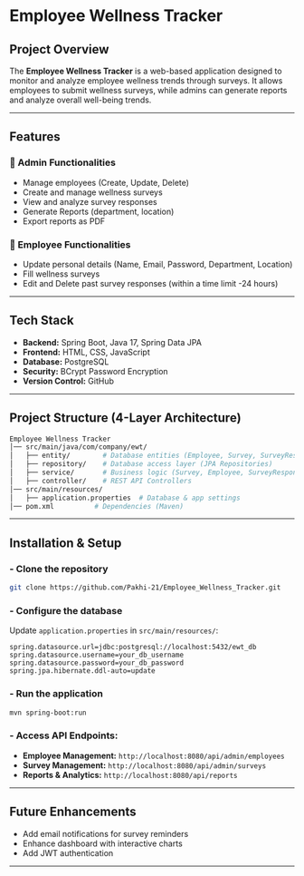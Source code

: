 # Employee Wellness Tracker

## Project Overview

The **Employee Wellness Tracker** is a web-based application designed to monitor and analyze employee wellness trends through surveys. It allows employees to submit wellness surveys, while admins can generate reports and analyze overall well-being trends.

---

## Features

### 🔹 Admin Functionalities

- Manage employees (Create, Update, Delete)
- Create and manage wellness surveys
- View and analyze survey responses
- Generate Reports (department, location)
- Export reports as PDF

### 🔹 Employee Functionalities

- Update personal details (Name, Email, Password, Department, Location)
- Fill wellness surveys
- Edit and Delete past survey responses (within a time limit -24 hours)

---

## Tech Stack

- **Backend:** Spring Boot, Java 17, Spring Data JPA
- **Frontend:** HTML, CSS, JavaScript
- **Database:** PostgreSQL
- **Security:** BCrypt Password Encryption
- **Version Control:** GitHub

---

## Project Structure (4-Layer Architecture)

```bash
Employee Wellness Tracker
│── src/main/java/com/company/ewt/
│   ├── entity/        # Database entities (Employee, Survey, SurveyResponse)
│   ├── repository/    # Database access layer (JPA Repositories)
│   ├── service/       # Business logic (Survey, Employee, SurveyResponse Services)
│   ├── controller/    # REST API Controllers
│── src/main/resources/
│   ├── application.properties  # Database & app settings
│── pom.xml          # Dependencies (Maven)
```

---

## Installation & Setup

### - Clone the repository

```bash
git clone https://github.com/Pakhi-21/Employee_Wellness_Tracker.git
```

### - Configure the database

Update `application.properties` in `src/main/resources/`:

```properties
spring.datasource.url=jdbc:postgresql://localhost:5432/ewt_db
spring.datasource.username=your_db_username
spring.datasource.password=your_db_password
spring.jpa.hibernate.ddl-auto=update
```

### - Run the application

```bash
mvn spring-boot:run
```

### - Access API Endpoints:

- **Employee Management:** `http://localhost:8080/api/admin/employees`
- **Survey Management:** `http://localhost:8080/api/admin/surveys`
- **Reports & Analytics:** `http://localhost:8080/api/reports`

---

## Future Enhancements

- Add email notifications for survey reminders
- Enhance dashboard with interactive charts
- Add JWT authentication

---


